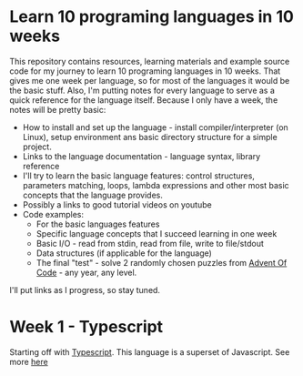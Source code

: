 Learn 10 programing languages in 10 weeks
=========================================

This repository contains resources, learning materials and example source code for
my journey to learn 10 programing languages in 10 weeks. That gives me one week per
language, so for most of the languages it would be the basic stuff.
Also, I'm putting notes for every language to serve as a quick reference for
the language itself. Because I only have a week, the notes will be pretty basic:
 * How to install and set up the language - install compiler/interpreter (on Linux),
   setup environment ans basic directory structure for a simple project.
 * Links to the language documentation - language syntax, library reference
 * I'll try to learn the basic language features: control structures, parameters matching,
   loops, lambda expressions and other most basic concepts that the language provides.
 * Possibly a links to good tutorial videos on youtube
 * Code examples:
   * For the basic languages features
   * Specific language concepts that I succeed learning in one week
   * Basic I/O - read from stdin, read from file, write to file/stdout
   * Data structures (if applicable for the language)
   * The final "test" - solve 2 randomly chosen puzzles from [Advent Of Code](https://adventofcode.com/) - any year, any level.

I'll put links as I progress, so stay tuned.

# Week 1 - Typescript

Starting off with [Typescript](https://www.typescriptlang.org/). This language is a superset of Javascript.
See more [here](typescript/README.md)